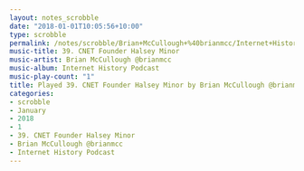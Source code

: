 ```yaml
---
layout: notes_scrobble
date: "2018-01-01T10:05:56+10:00"
type: scrobble
permalink: /notes/scrobble/Brian+McCullough+%40brianmcc/Internet+History+Podcast/129a398d21db61fd6848a1bacc75a6023fb5ad7c.html
music-title: 39. CNET Founder Halsey Minor
music-artist: Brian McCullough @brianmcc
music-album: Internet History Podcast
music-play-count: "1"
title: Played 39. CNET Founder Halsey Minor by Brian McCullough @brianmcc
categories:
- scrobble
- January
- 2018
- 1
- 39. CNET Founder Halsey Minor
- Brian McCullough @brianmcc
- Internet History Podcast
---
```

